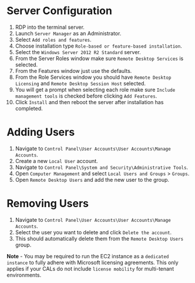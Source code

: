 # Server Configuration
1. RDP into the terminal server.
2. Launch `Server Manager` as an Administrator.
3. Select `Add roles and features`.
4. Choose installation type `Role-based or feature-based installation`.
5. Select the `Windows Server 2012 R2 Standard` server.
6. From the Server Roles window make sure `Remote Desktop Services` is selected.
7. From the Features window just use the defaults.
8. From the Role Services window you should have `Remote Desktop Licensing` and `Remote Desktop Session Host` selected.
9. You will get a prompt when selecting each role make sure `Include management tools` is checked before clicking `Add Features`.
10. Click `Install` and then reboot the server after installation has completed.

# Adding Users
1. Navigate to `Control Panel\User Accounts\User Accounts\Manage Accounts`.
2. Create a new `Local User` account.
3. Navigate to `Control Panel\System and Security\Administrative Tools`.
4. Open `Computer Management` and select `Local Users and Groups` > `Groups`.
5. Open `Remote Desktop Users` and add the new user to the group.

# Removing Users
1. Navigate to `Control Panel\User Accounts\User Accounts\Manage Accounts`.
2. Select the user you want to delete and click `Delete the account`.
3. This should automatically delete them from the `Remote Desktop Users` group.

**Note** - You may be required to run the EC2 instance as a `dedicated instance` to fully adhere with Microsoft licensing agreements. This only applies if your CALs do not include `license mobility` for multi-tenant environments.
